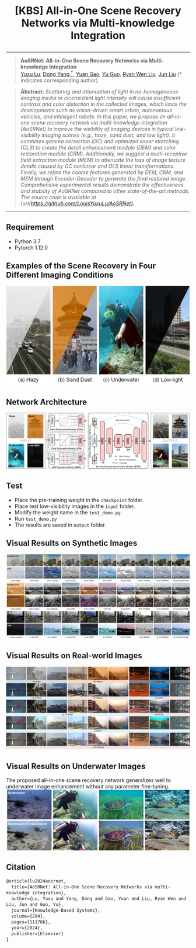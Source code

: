 # <p align=center> [KBS] All-in-One Scene Recovery Networks via Multi-knowledge Integration</p>

<div align="center">



</div>

---
>**AoSRNet: All-in-One Scene Recovery Networks via Multi-knowledge Integration**<br> [Yuxu Lu](https://scholar.google.com.hk/citations?user=XXge2_0AAAAJ&hl=zh-CN), [Dong Yang <sup>*</sup>](https://www.yangdong.info/), [Yuan Gao](https://scholar.google.com.hk/citations?user=4JpRnU4AAAAJ&hl=zh-CN), [Yu Guo](https://scholar.google.com/citations?user=klYz-acAAAAJ&hl=zh-CN), [Ryan Wen Liu](http://mipc.whut.edu.cn/index.html), [Jun Liu](https://scholar.google.com.hk/citations?user=hIOsBLkAAAAJ&hl=zh-CN&oi=sra) (* indicates corresponding author) <br> 

> **Abstract:** *Scattering and attenuation of light in no-homogeneous imaging media or inconsistent light intensity will cause insufficient contrast and color distortion in the collected images, which limits the developments such as vision-driven smart urban, autonomous vehicles, and intelligent robots. In this paper, we propose an all-in-one scene recovery network via multi-knowledge integration (AoSRNet) to improve the visibility of imaging devices in typical low-visibility imaging scenes (e.g., haze, sand dust, and low light). It combines gamma correction (GC) and optimized linear stretching (OLS) to create the detail enhancement module (DEM) and color restoration module (CRM). Additionally, we suggest a multi-receptive field extraction module (MEM) to attenuate the loss of image texture details caused by GC nonlinear and OLS linear transformations. Finally, we refine the coarse features generated by DEM, CRM, and MEM through Encoder-Decoder to generate the final restored image. Comprehensive experimental results demonstrate the effectiveness and stability of AoSRNet compared to other state-of-the-art methods. The source code is available at \url{https://github.com/LouisYuxuLu/AoSRNet}.*
<hr />

## Requirement

- Python 3.7
- Pytorch 1.12.0

## Examples of the Scene Recovery in Four Different Imaging Conditions
![Image](images/Example.jpg)

## Network Architecture
![Image](images/Network.jpg)

## Test
* Place the pre-training weight in the `checkpoint` folder.
* Place test low-visibility images in the `input` folder.
* Modify the weight name in the `test_demo.py`.<br>
* Run `test_demo.py`
* The results are saved in `output` folder.

## Visual Results on Synthetic Images
![Image](images/Figure_Syn.jpg)

## Visual Results on Real-world Images
![Image](images/Figure_Real.jpg)

## Visual Results on Underwater Images
The proposed all-in-one scene recovery network generalizes well to underwater image enhancement without any parameter fine-tuning.
![Image](images/Figure_Underwater.jpg)

## Citation

```
@article{lu2024aosrnet,
  title={AoSRNet: All-in-One Scene Recovery Networks via multi-knowledge integration},
  author={Lu, Yuxu and Yang, Dong and Gao, Yuan and Liu, Ryan Wen and Liu, Jun and Guo, Yu},
  journal={Knowledge-Based Systems},
  volume={294},
  pages={111786},
  year={2024},
  publisher={Elsevier}
}
